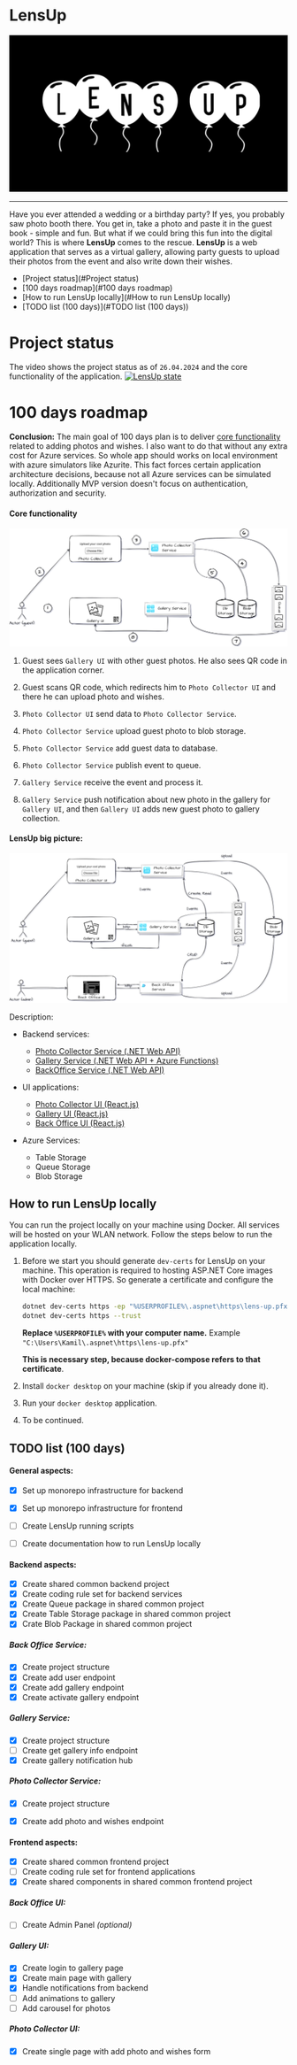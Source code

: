 # LensUp
![lens-up-logo](/docs/lens-up-logo.png)

---

Have you ever attended a wedding or a birthday party? If yes, you probably saw photo booth there. You get in, take a photo and paste it in the guest book - simple and fun. But what if we could bring this fun into the digital world? This is where **LensUp** comes to the rescue. **LensUp** is a web application that serves as a virtual gallery, allowing party guests to upload their photos from the event and also write down their wishes.

- [Project status](#Project status)
- [100 days roadmap](#100 days roadmap)
- [How to run LensUp locally](#How to run LensUp locally)
- [TODO list (100 days)](#TODO list (100 days))

# Project status
The video shows the project status as of `26.04.2024` and the core functionality of the application.
[![LensUp state](https://img.youtube.com/vi/73V7og0nS38/maxresdefault.jpg)](https://www.youtube.com/watch?v=73V7og0nS38)


# 100 days roadmap

**Conclusion:** The main goal of 100 days plan is to deliver [core functionality](#core-functionality) related to adding photos and wishes. I also want to do that without any extra cost for Azure services. So whole app should works on local environment with azure simulators like Azurite. This fact forces certain application architecture decisions, because not all Azure services can be simulated locally. Additionally MVP version doesn't focus on authentication, authorization and security.

#### Core functionality

![lens-up-core-func](/docs/lens-up-core-func.svg)

1. Guest sees `Gallery UI` with other guest photos. He also sees QR code in the application corner.

2. Guest scans QR code, which redirects him to `Photo Collector UI` and there he can upload photo and wishes.

3. `Photo Collector UI` send data to `Photo Collector Service`.

4. `Photo Collector Service` upload guest photo to blob storage.

5. `Photo Collector Service` add guest data to database.

6. `Photo Collector Service` publish event to queue.

7. `Gallery Service` receive the event and process it.

8. `Gallery Service` push notification about new photo in the gallery for `Gallery UI`, and then `Gallery UI` adds new guest photo to gallery collection.




#### LensUp big picture:

![lens-up-big-picture](/docs/lens-up-big-picture.svg)



Description:

- Backend services:

  - [Photo Collector Service (.NET Web API)](backend-services/photo-collector-service)
  - [Gallery Service (.NET Web API + Azure Functions)](backend-services/gallery-service)
  - [BackOffice Service (.NET Web API)](backend-services/back-office-service) 

- UI applications:

  - [Photo Collector UI (React.js)](ui-applications/packages/photo-collector-ui)
  - [Gallery UI (React.js)](ui-applications/packages/gallery-ui)
  - [Back Office UI (React.js)](ui-applications/packages/back-office-ui)

- Azure Services:

  - Table Storage
  - Queue Storage
  - Blob Storage




## How to run LensUp locally

You can run the project locally on your machine using Docker. All services will be hosted on your WLAN network. Follow the steps below to run the application locally.

1. Before we start you should generate `dev-certs` for LensUp on your machine. This operation is required to hosting ASP.NET Core images with Docker over HTTPS. So generate a certificate and configure the local machine:

   ```bash
   dotnet dev-certs https -ep "%USERPROFILE%\.aspnet\https\lens-up.pfx" -p localCertPassword
   dotnet dev-certs https --trust
   ```

   **Replace `%USERPROFILE%` with your computer name.** Example `"C:\Users\Kamil\.aspnet\https\lens-up.pfx"`

   **This is necessary step, because docker-compose refers to that certificate**.

2. Install `docker desktop` on your machine (skip if you already done it).

3. Run your `docker desktop` application.

4. To be continued.



## TODO list (100 days)

#### General aspects:

- [x] Set up monorepo infrastructure for backend
- [x] Set up monorepo infrastructure for frontend 
- [ ] Create LensUp running scripts
- [ ] Create documentation how to run LensUp locally



#### Backend aspects:

- [x] Create shared common backend project
- [x] Create coding rule set for backend services
- [x] Create Queue package in shared common project
- [x] Create Table Storage package in shared common project
- [x] Crate Blob Package in shared common project

##### Back Office Service:

- [x] Create project structure
- [x] Create add user endpoint
- [x] Create add gallery endpoint
- [x] Create activate gallery endpoint

##### Gallery Service:

- [x] Create project structure
- [ ] Create get gallery info endpoint
- [x] Create gallery notification hub

##### Photo Collector Service:

- [x] Create project structure
- [x] Create add photo and wishes endpoint



#### Frontend aspects: 

- [x] Create shared common frontend project
- [ ] Create coding rule set for frontend applications
- [x] Create shared components in shared common frontend project

##### Back Office UI:

- [ ] Create Admin Panel *(optional)*

##### Gallery UI:

- [x] Create login to gallery page
- [x] Create main page with gallery
- [x] Handle notifications from backend
- [ ] Add animations to gallery
- [ ] Add carousel for photos

##### Photo Collector UI:

- [x] Create single page with add photo and wishes form
